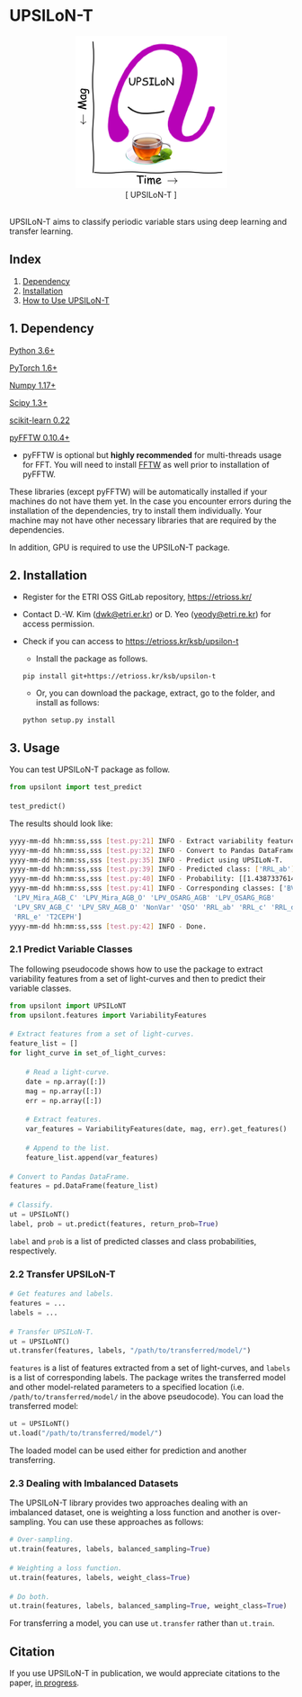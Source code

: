# UPSILoN-T
<div align="center">
<img src="./upsilont/datasets/images/logo.png"><br/>
[ UPSILoN-T ]
</div><br>


UPSILoN-T aims to classify periodic variable stars using deep learning and transfer learning.


## Index

1. [Dependency](#1-dependency)
2. [Installation](#2-installation)
3. [How to Use UPSILoN-T](#3-usage)


## 1. Dependency
[Python 3.6+](https://www.python.org/)

[PyTorch 1.6+](https://pytorch.org/)

[Numpy 1.17+](http://www.numpy.org/)

[Scipy 1.3+](http://scipy.org/)

[scikit-learn 0.22](http://scikit-learn.org/stable/)

[pyFFTW 0.10.4+](http://hgomersall.github.io/pyFFTW/)

 * pyFFTW is optional but <b>highly recommended</b> for multi-threads usage for FFT. You will need to install [FFTW](http://www.fftw.org/) as well prior to installation of pyFFTW.

These libraries (except pyFFTW) will be automatically installed if your machines do not have them yet. In the case you encounter errors during the installation of the dependencies, try to install them individually. Your machine may not have other necessary libraries that are required by the dependencies.

In addition, GPU is required to use the UPSILoN-T package.


## 2. Installation

- Register for the ETRI OSS GitLab repository, https://etrioss.kr/
- Contact D.-W. Kim (dwk@etri.er.kr) or D. Yeo (yeody@etri.re.kr) for access permission.
- Check if you can access to https://etrioss.kr/ksb/upsilon-t
    - Install the package as follows.

    ```shell script
    pip install git+https://etrioss.kr/ksb/upsilon-t
    ```

    - Or, you can download the package, extract, go to the folder, and install as follows:

    ```shell script
    python setup.py install
    ```

## 3. Usage

You can test UPSILoN-T package as follow.

```python
from upsilont import test_predict

test_predict()
```

The results should look like:

```sh
yyyy-mm-dd hh:mm:ss,sss [test.py:21] INFO - Extract variability features.
yyyy-mm-dd hh:mm:ss,sss [test.py:32] INFO - Convert to Pandas DataFrame.
yyyy-mm-dd hh:mm:ss,sss [test.py:35] INFO - Predict using UPSILoN-T.
yyyy-mm-dd hh:mm:ss,sss [test.py:39] INFO - Predicted class: ['RRL_ab']
yyyy-mm-dd hh:mm:ss,sss [test.py:40] INFO - Probability: [[1.4387337614607532e-05, 0.0003274077898822725, 0.001863368903286755, 1.1310783520457335e-05, 1.27751472973614e-05, 0.004155108239501715, 0.009323867969214916, 0.019384946674108505, 0.0017969163600355387, 5.909596802666783e-05, 6.260129794100067e-06, 1.8606748426464037e-06, 8.244837954407558e-05, 7.316847768379375e-05, 0.0005118269473314285, 5.3744974138680845e-05, 0.9620862603187561, 6.40879588900134e-05, 0.000131708788103424, 3.8427057006629184e-05, 1.0599986808301765e-06]]
yyyy-mm-dd hh:mm:ss,sss [test.py:41] INFO - Corresponding classes: ['BV' 'CEPH_1O' 'CEPH_F' 'CEPH_Other' 'DSCT' 'EB_EC' 'EB_ED' 'EB_ESD'
 'LPV_Mira_AGB_C' 'LPV_Mira_AGB_O' 'LPV_OSARG_AGB' 'LPV_OSARG_RGB'
 'LPV_SRV_AGB_C' 'LPV_SRV_AGB_O' 'NonVar' 'QSO' 'RRL_ab' 'RRL_c' 'RRL_d'
 'RRL_e' 'T2CEPH']
yyyy-mm-dd hh:mm:ss,sss [test.py:42] INFO - Done.
```

### 2.1 Predict Variable Classes

The following pseudocode shows how to use the package to extract variability features from a set of light-curves and then to predict their variable classes.

```python
from upsilont import UPSILoNT
from upsilont.features import VariabilityFeatures

# Extract features from a set of light-curves. 
feature_list = []
for light_curve in set_of_light_curves:

    # Read a light-curve.
    date = np.array([:])
    mag = np.array([:])
    err = np.array([:])
         
    # Extract features.
    var_features = VariabilityFeatures(date, mag, err).get_features()
    
    # Append to the list.
    feature_list.append(var_features)

# Convert to Pandas DataFrame.
features = pd.DataFrame(feature_list)
    
# Classify.
ut = UPSILoNT()
label, prob = ut.predict(features, return_prob=True)
```
```label``` and ```prob``` is a list of predicted classes and class probabilities, respectively. 

### 2.2 Transfer UPSILoN-T

```python
# Get features and labels.
features = ...
labels = ...

# Transfer UPSILoN-T.
ut = UPSILoNT()
ut.transfer(features, labels, "/path/to/transferred/model/")
```

```features``` is a list of features extracted from a set of light-curves, and ```labels``` is a list of corresponding labels. The package writes the transferred model and other model-related parameters to a specified location (i.e. ```/path/to/transferred/model/``` in the above pseudocode). You can load the transferred model:

```python
ut = UPSILoNT()
ut.load("/path/to/transferred/model/")
```

The loaded model can be used either for prediction and another transferring.

### 2.3 Dealing with Imbalanced Datasets

The UPSILoN-T library provides two approaches dealing with an imbalanced dataset, one is weighting a loss function and another is over-sampling. You can use these approaches as follows:

```python
# Over-sampling.
ut.train(features, labels, balanced_sampling=True)

# Weighting a loss function.
ut.train(features, labels, weight_class=True)

# Do both.
ut.train(features, labels, balanced_sampling=True, weight_class=True)
```

For transferring a model, you can use ```ut.transfer``` rather than ```ut.train```.


## Citation

If you use UPSILoN-T in publication, we would appreciate citations to the paper, <a href="http://">in progress</a>.

